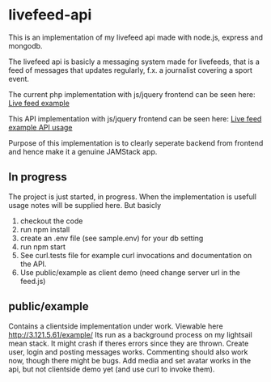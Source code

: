 # livefeed-api

This is an implementation of my livefeed api made with node.js, express and mongodb. 

The livefeed api is basicly a messaging system made for livefeeds, that is
a feed of messages that updates regularly, f.x. a journalist covering a sport event.

The current php implementation with js/jquery frontend can be seen here:
<a href="http://itselskabet.nu/feed">Live feed example</a>

This API implementation with js/jquery frontend can be seen here:
<a href="http://3.121.5.61/example/">Live feed example API usage</a>

Purpose of this implementation is to clearly seperate backend from frontend and hence
make it a genuine JAMStack app. 

## In progress

The project is just started, in progress. When the implementation is usefull
usage notes will be supplied here. But basicly

1. checkout the code
2. run npm install
3. create an .env file (see sample.env) for your db setting
4. run npm start
5. See curl.tests file for example curl invocations and documentation on the API. 
6. Use public/example as client demo (need change server url in the feed.js)

## public/example

Contains a clientside implementation under work. Viewable here
http://3.121.5.61/example/
Its run as a background process on my lightsail mean stack. It might crash
if theres errors since they are thrown. 
Create user, login and posting messages works. Commenting should also work now,
though there might be bugs. Add media and set avatar works in the api, but
not clientside demo yet (and use curl to invoke them).




